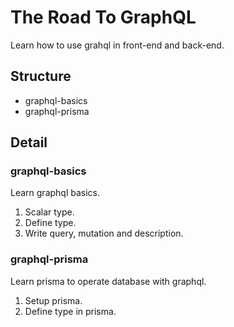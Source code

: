 # The Road To GraphQL

Learn how to use grahql in front-end and back-end.

## Structure

- graphql-basics
- graphql-prisma

## Detail

### graphql-basics

Learn graphql basics.

1. Scalar type.
2. Define type.
3. Write query, mutation and description.

### graphql-prisma

Learn prisma to operate database with graphql.

1. Setup prisma.
2. Define type in prisma.
